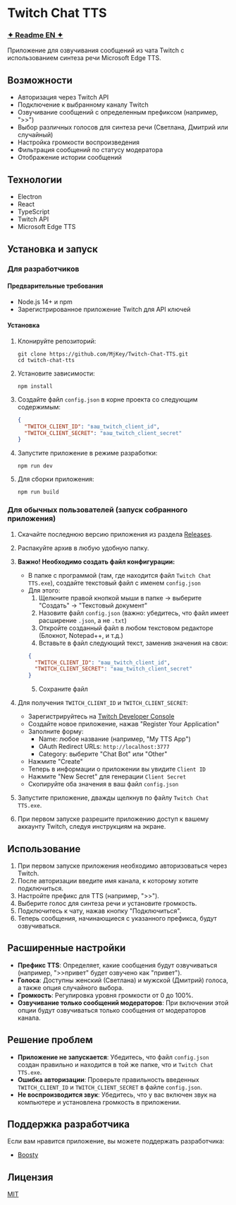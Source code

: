 # Twitch Chat TTS

### [✦ Readme EN ✦](https://github.com/MjKey/Twitch-Chat-TTS/blob/main/README_EN.md)

Приложение для озвучивания сообщений из чата Twitch с использованием синтеза речи Microsoft Edge TTS.

## Возможности

- Авторизация через Twitch API
- Подключение к выбранному каналу Twitch
- Озвучивание сообщений с определенным префиксом (например, ">>")
- Выбор различных голосов для синтеза речи (Светлана, Дмитрий или случайный)
- Настройка громкости воспроизведения
- Фильтрация сообщений по статусу модератора
- Отображение истории сообщений

## Технологии

- Electron
- React
- TypeScript
- Twitch API
- Microsoft Edge TTS

## Установка и запуск

### Для разработчиков

#### Предварительные требования

- Node.js 14+ и npm
- Зарегистрированное приложение Twitch для API ключей

#### Установка

1. Клонируйте репозиторий:
   ```
   git clone https://github.com/MjKey/Twitch-Chat-TTS.git
   cd twitch-chat-tts
   ```

2. Установите зависимости:
   ```
   npm install
   ```

3. Создайте файл `config.json` в корне проекта со следующим содержимым:
   ```json
   {
     "TWITCH_CLIENT_ID": "ваш_twitch_client_id",
     "TWITCH_CLIENT_SECRET": "ваш_twitch_client_secret"
   }
   ```

4. Запустите приложение в режиме разработки:
   ```
   npm run dev
   ```

5. Для сборки приложения:
   ```
   npm run build
   ```

### Для обычных пользователей (запуск собранного приложения)

1. Скачайте последнюю версию приложения из раздела [Releases](https://github.com/MjKey/Twitch-Chat-TTS/releases).

2. Распакуйте архив в любую удобную папку.

3. **Важно! Необходимо создать файл конфигурации:**
   - В папке с программой (там, где находится файл `Twitch Chat TTS.exe`), создайте текстовый файл с именем `config.json`
   - Для этого:
     1. Щелкните правой кнопкой мыши в папке → выберите "Создать" → "Текстовый документ"
     2. Назовите файл `config.json` (важно: убедитесь, что файл имеет расширение `.json`, а не `.txt`)
     3. Откройте созданный файл в любом текстовом редакторе (Блокнот, Notepad++, и т.д.)
     4. Вставьте в файл следующий текст, заменив значения на свои:
     ```json
     {
       "TWITCH_CLIENT_ID": "ваш_twitch_client_id",
       "TWITCH_CLIENT_SECRET": "ваш_twitch_client_secret"
     }
     ```
     5. Сохраните файл

4. Для получения `TWITCH_CLIENT_ID` и `TWITCH_CLIENT_SECRET`:
   - Зарегистрируйтесь на [Twitch Developer Console](https://dev.twitch.tv/console)
   - Создайте новое приложение, нажав "Register Your Application"
   - Заполните форму:
     - Name: любое название (например, "My TTS App")
     - OAuth Redirect URLs: `http://localhost:3777`
     - Category: выберите "Chat Bot" или "Other"
   - Нажмите "Create"
   - Теперь в информации о приложении вы увидите `Client ID`
   - Нажмите "New Secret" для генерации `Client Secret`
   - Скопируйте оба значения в ваш файл `config.json`

5. Запустите приложение, дважды щелкнув по файлу `Twitch Chat TTS.exe`.

6. При первом запуске разрешите приложению доступ к вашему аккаунту Twitch, следуя инструкциям на экране.

## Использование

1. При первом запуске приложения необходимо авторизоваться через Twitch.
2. После авторизации введите имя канала, к которому хотите подключиться.
3. Настройте префикс для TTS (например, ">>").
4. Выберите голос для синтеза речи и установите громкость.
5. Подключитесь к чату, нажав кнопку "Подключиться".
6. Теперь сообщения, начинающиеся с указанного префикса, будут озвучиваться.

## Расширенные настройки

- **Префикс TTS**: Определяет, какие сообщения будут озвучиваться (например, ">>привет" будет озвучено как "привет").
- **Голоса**: Доступны женский (Светлана) и мужской (Дмитрий) голоса, а также опция случайного выбора.
- **Громкость**: Регулировка уровня громкости от 0 до 100%.
- **Озвучивание только сообщений модераторов**: При включении этой опции будут озвучиваться только сообщения от модераторов канала.

## Решение проблем

- **Приложение не запускается**: Убедитесь, что файл `config.json` создан правильно и находится в той же папке, что и `Twitch Chat TTS.exe`.
- **Ошибка авторизации**: Проверьте правильность введенных `TWITCH_CLIENT_ID` и `TWITCH_CLIENT_SECRET` в файле `config.json`.
- **Не воспроизводится звук**: Убедитесь, что у вас включен звук на компьютере и установлена громкость в приложении.

## Поддержка разработчика

Если вам нравится приложение, вы можете поддержать разработчика:
- [Boosty](https://boosty.to/mjkey)

## Лицензия

[MIT](LICENSE) 
